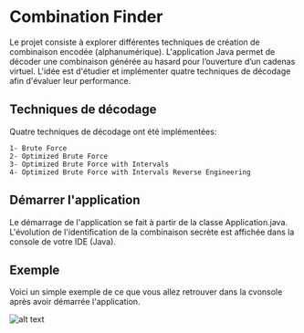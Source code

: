 # Combination Finder

Le projet consiste à explorer différentes techniques de création de combinaison encodée (alphanumérique).
L'application Java permet de décoder une combinaison générée au hasard pour l’ouverture d’un cadenas virtuel.
L'idée est d'étudier et implémenter quatre techniques de décodage afin d'évaluer leur performance.

## Techniques de décodage

Quatre techniques de décodage ont été implémentées:

    1- Brute Force
  	2- Optimized Brute Force
  	3- Optimized Brute Force with Intervals
  	4- Optimized Brute Force with Intervals Reverse Engineering 

## Démarrer l'application

Le démarrage de l'application se fait à partir de la classe Application.java.
L'évolution de l'identification de la combinaison secrète est affichée dans la console de votre IDE (Java).

## Exemple

Voici un simple exemple de ce que vous allez retrouver dans la cvonsole après avoir démarrée l'application.

![alt text](https://github.com/k1n6ar3a/CodeFinder/blob/master/Example%20PNG/Short%20example%20of%20Brute%20Force.png)